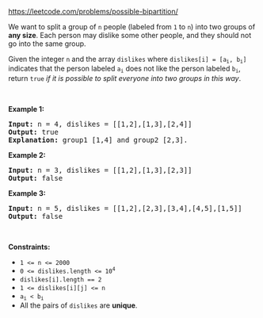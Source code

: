 https://leetcode.com/problems/possible-bipartition/

<div class="content__u3I1 question-content__JfgR"><div><p>We want to split a group of <code>n</code> people (labeled from <code>1</code> to <code>n</code>) into two groups of <strong>any size</strong>. Each person may dislike some other people, and they should not go into the same group.</p>

<p>Given the integer <code>n</code> and the array <code>dislikes</code> where <code>dislikes[i] = [a<sub>i</sub>, b<sub>i</sub>]</code> indicates that the person labeled <code>a<sub>i</sub></code> does not like the person labeled <code>b<sub>i</sub></code>, return <code>true</code> <em>if it is possible to split everyone into two groups in this way</em>.</p>

<p>&nbsp;</p>
<p><strong>Example 1:</strong></p>

<pre><strong>Input:</strong> n = 4, dislikes = [[1,2],[1,3],[2,4]]
<strong>Output:</strong> true
<strong>Explanation:</strong> group1 [1,4] and group2 [2,3].
</pre>

<p><strong>Example 2:</strong></p>

<pre><strong>Input:</strong> n = 3, dislikes = [[1,2],[1,3],[2,3]]
<strong>Output:</strong> false
</pre>

<p><strong>Example 3:</strong></p>

<pre><strong>Input:</strong> n = 5, dislikes = [[1,2],[2,3],[3,4],[4,5],[1,5]]
<strong>Output:</strong> false
</pre>

<p>&nbsp;</p>
<p><strong>Constraints:</strong></p>

<ul>
	<li><code>1 &lt;= n &lt;= 2000</code></li>
	<li><code>0 &lt;= dislikes.length &lt;= 10<sup>4</sup></code></li>
	<li><code>dislikes[i].length == 2</code></li>
	<li><code>1 &lt;= dislikes[i][j] &lt;= n</code></li>
	<li><code>a<sub>i</sub> &lt; b<sub>i</sub></code></li>
	<li>All the pairs of <code>dislikes</code> are <strong>unique</strong>.</li>
</ul>
</div></div>

